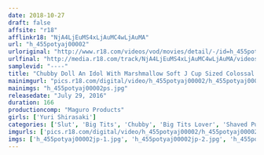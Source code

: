 ```yaml
---
date: 2018-10-27
draft: false
affsite: "r18"
afflinkr18: "NjA4LjEuMS4xLjAuMC4wLjAuMA"
url: "h_455potyaj00002"
urloriginal: "http://www.r18.com/videos/vod/movies/detail/-/id=h_455potyaj00002"
urlfinal: "http://media.r18.com/track/NjA4LjEuMS4xLjAuMC4wLjAuMA/videos/vod/movies/detail/-/id=h_455potyaj00002"
samplevid: "----"
title: "Chubby Doll An Idol With Marshmallow Soft J Cup Sized Colossal Tits Yuri Shirasaki"
mainimgurl: "pics.r18.com/digital/video/h_455potyaj00002/h_455potyaj00002ps.jpg"
mainimgs: "h_455potyaj00002ps.jpg"
releasedate: "July 29, 2016"
duration: 166
productioncomp: "Maguro Products"
girls: ['Yuri Shirasaki']
categories: ['Slut', 'Big Tits', 'Chubby', 'Big Tits Lover', 'Shaved Pussy', 'Featured Actress']
imgurls: ['pics.r18.com/digital/video/h_455potyaj00002/h_455potyaj00002jp-1.jpg', 'pics.r18.com/digital/video/h_455potyaj00002/h_455potyaj00002jp-2.jpg', 'pics.r18.com/digital/video/h_455potyaj00002/h_455potyaj00002jp-3.jpg', 'pics.r18.com/digital/video/h_455potyaj00002/h_455potyaj00002jp-4.jpg', 'pics.r18.com/digital/video/h_455potyaj00002/h_455potyaj00002jp-5.jpg', 'pics.r18.com/digital/video/h_455potyaj00002/h_455potyaj00002jp-6.jpg', 'pics.r18.com/digital/video/h_455potyaj00002/h_455potyaj00002jp-7.jpg', 'pics.r18.com/digital/video/h_455potyaj00002/h_455potyaj00002jp-8.jpg', 'pics.r18.com/digital/video/h_455potyaj00002/h_455potyaj00002jp-9.jpg', 'pics.r18.com/digital/video/h_455potyaj00002/h_455potyaj00002jp-10.jpg', 'pics.r18.com/digital/video/h_455potyaj00002/h_455potyaj00002jp-11.jpg', 'pics.r18.com/digital/video/h_455potyaj00002/h_455potyaj00002jp-12.jpg', 'pics.r18.com/digital/video/h_455potyaj00002/h_455potyaj00002jp-13.jpg', 'pics.r18.com/digital/video/h_455potyaj00002/h_455potyaj00002jp-14.jpg', 'pics.r18.com/digital/video/h_455potyaj00002/h_455potyaj00002jp-15.jpg', 'pics.r18.com/digital/video/h_455potyaj00002/h_455potyaj00002jp-16.jpg', 'pics.r18.com/digital/video/h_455potyaj00002/h_455potyaj00002jp-17.jpg', 'pics.r18.com/digital/video/h_455potyaj00002/h_455potyaj00002jp-18.jpg', 'pics.r18.com/digital/video/h_455potyaj00002/h_455potyaj00002jp-19.jpg', 'pics.r18.com/digital/video/h_455potyaj00002/h_455potyaj00002jp-20.jpg']
imgs: ['h_455potyaj00002jp-1.jpg', 'h_455potyaj00002jp-2.jpg', 'h_455potyaj00002jp-3.jpg', 'h_455potyaj00002jp-4.jpg', 'h_455potyaj00002jp-5.jpg', 'h_455potyaj00002jp-6.jpg', 'h_455potyaj00002jp-7.jpg', 'h_455potyaj00002jp-8.jpg', 'h_455potyaj00002jp-9.jpg', 'h_455potyaj00002jp-10.jpg', 'h_455potyaj00002jp-11.jpg', 'h_455potyaj00002jp-12.jpg', 'h_455potyaj00002jp-13.jpg', 'h_455potyaj00002jp-14.jpg', 'h_455potyaj00002jp-15.jpg', 'h_455potyaj00002jp-16.jpg', 'h_455potyaj00002jp-17.jpg', 'h_455potyaj00002jp-18.jpg', 'h_455potyaj00002jp-19.jpg', 'h_455potyaj00002jp-20.jpg']
---
```

